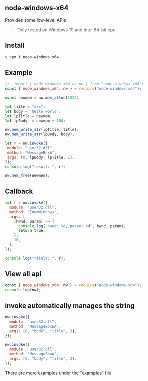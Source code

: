 ## node-windows-x64

 Provides some low-level APIs

 > Only tested on Windows 10 and Intel 64-bit cpu

 ## Install
 ```sh
 $ npm i node-windows-x64
 ```

## Example
 ```js
//  import { node_windows_x64 as nw } from "node-windows-x64";
 const { node_windows_x64: nw } = require("node-windows-x64");

const newmem = nw.mem_alloc(1024);

let title = "xxx";
let body = "hello world";
let lpTitle = newmem;
let lpBody  = newmem + 100;

nw.mem_write_str(lpTitle, title);
nw.mem_write_str(lpBody, body);

let r = nw.invoke({
  module: "user32.dll",
  method: "MessageBoxA",
  args: [0, lpBody, lpTitle, 1],
});
console.log("result: ", r);

nw.mem_free(newmem);
```

## Callback

```js
let r = nw.invoke({
  module: "user32.dll",
  method: "EnumWindows",
  args: [
    (hwnd, param) => {
      console.log("hwnd: %d, param: %d", hwnd, param);
      return true;
    },
    10,
  ],
});

console.log("result: ", r);
```

## View all api
```js
const { node_windows_x64: nw } = require("node-windows-x64");
console.log(nw);
```

## invoke automatically manages the string
```js
nw.invoke({
  module: "user32.dll",
  method: "MessageBoxWA",
  args: [0, "body", "title", 3],
});

nw.invoke({
  module: "user32.dll",
  method: "MessageBoxW",
  args: [0, "body", "title", 3],
});
```

There are more examples under the "examples" file